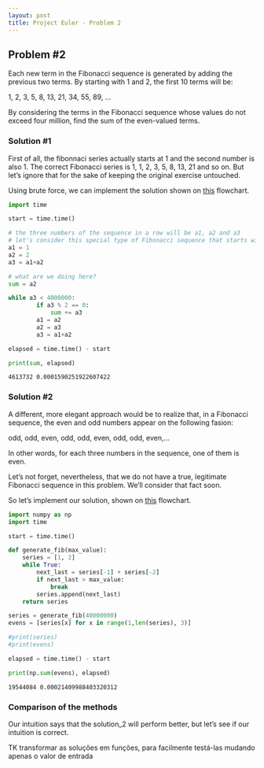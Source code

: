 ```yaml
---
layout: post
title: Project Euler - Problem 2
---
```


## Problem #2

Each new term in the Fibonacci sequence is generated by adding the previous two terms. By starting with 1 and 2, the first 10 terms will be:

1, 2, 3, 5, 8, 13, 21, 34, 55, 89, ...

By considering the terms in the Fibonacci sequence whose values do not exceed four million, find the sum of the even-valued terms.

### Solution #1

First of all, the fibonnaci series actually starts at 1 and the second number is also 1. The correct Fibonacci series is 1, 1, 2, 3, 5, 8, 13, 21 and so on. But let’s ignore that for the sake of keeping the original exercise untouched.

Using brute force, we can implement the solution shown on [this](www.google.com) flowchart.


```python
import time

start = time.time()

# the three numbers of the sequence in a row will be a1, a2 and a3
# let's consider this special type of Fibonacci sequence that starts with 1,2,3,...
a1 = 1
a2 = 2
a3 = a1+a2

# what are we doing here?
sum = a2

while a3 < 4000000:
        if a3 % 2 == 0:
            sum += a3
        a1 = a2
        a2 = a3
        a3 = a1+a2

elapsed = time.time() - start

print(sum, elapsed)
```

    4613732 0.0001590251922607422


### Solution #2

A different, more elegant approach would be to realize that, in a Fibonacci sequence, the even and odd numbers appear on the following fasion:

odd, odd, even, odd, odd, even, odd, odd, even,…

In other words, for each three numbers in the sequence, one of them is even.

Let’s not forget, nevertheless, that we do not have a true, legitimate Fibonacci sequence in this problem. We’ll consider that fact soon.

So let’s implement our solution, shown on [this](www.google.com) flowchart.


```python
import numpy as np
import time

start = time.time()

def generate_fib(max_value):
    series = [1, 2]
    while True:
        next_last = series[-1] + series[-2]
        if next_last > max_value:
            break
        series.append(next_last)
    return series

series = generate_fib(40000000)
evens = [series[x] for x in range(1,len(series), 3)]

#print(series)
#print(evens)

elapsed = time.time() - start

print(np.sum(evens), elapsed)
```

    19544084 0.00021409988403320312


### Comparison of the methods

Our intuition says that the solution_2 will perform better, but let’s see if our intuition is correct.

TK transformar as soluções em funções, para facilmente testá-las mudando apenas o valor de entrada